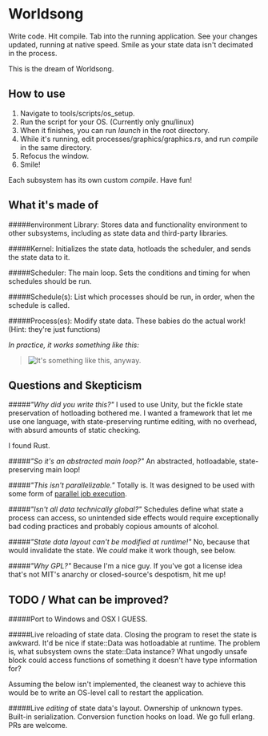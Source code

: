 Worldsong
=========

Write code. Hit compile. Tab into the running application. See your changes updated, running at native speed. Smile as your state data isn't decimated in the process.

This is the dream of Worldsong.


How to use
----------

1. Navigate to tools/scripts/os_setup.
2. Run the script for your OS. (Currently only gnu/linux)
3. When it finishes, you can run _launch_ in the root directory.
4. While it's running, edit processes/graphics/graphics.rs, and run _compile_ in the same directory.
5. Refocus the window.
6. Smile!

Each subsystem has its own custom _compile_. Have fun!


What it's made of
-----------------

#####environment Library:
Stores data and functionality environment to other subsystems, including as state data and third-party libraries.

#####Kernel:
Initializes the state data, hotloads the scheduler, and sends the state data to it.

#####Scheduler:
The main loop. Sets the conditions and timing for when schedules should be run.

#####Schedule(s):
List which processes should be run, in order, when the schedule is called.

#####Process(es):
Modify state data. These babies do the actual work! (Hint: they're just functions)


*In practice, it works something like this:*

>![It's something like this, anyway.](http://i.imgur.com/PZJEnhB.png)


Questions and Skepticism
------------------------

#####*"Why did you write this?"*
I used to use Unity, but the fickle state preservation of hotloading bothered me.
I wanted a framework that let me use one language, with state-preserving runtime editing, with no overhead, with absurd amounts of static checking.

I found Rust.

#####*"So it's an abstracted main loop?"*
An abstracted, hotloadable, state-preserving main loop!

#####*"This isn't parallelizable."*
Totally is. It was designed to be used with some form of [parallel job execution](https://github.com/mcpherrinm/parallel).

#####*"Isn't all data technically global?"*
Schedules define what state a process can access, so unintended side effects would require exceptionally bad coding practices and probably copious amounts of alcohol.

#####*"State data layout can't be modified at runtime!"*
No, because that would invalidate the state. We *could* make it work though, see below.

#####*"Why GPL?"*
Because I'm a nice guy. If you've got a license idea that's not MIT's anarchy or closed-source's despotism, hit me up!


TODO / What can be improved?
----------------------------

#####Port to Windows and OSX
I GUESS.

#####Live reloading of state data.
Closing the program to reset the state is awkward. It'd be nice if state::Data was hotloadable at runtime.
The problem is, what subsystem owns the state::Data instance? What ungodly unsafe block could access functions of something it doesn't have type information for?

Assuming the below isn't implemented, the cleanest way to achieve this would be to write an OS-level call to restart the application.

#####Live _editing_ of state data's layout.
Ownership of unknown types. Built-in serialization. Conversion function hooks on load. We go full erlang. PRs are welcome.
